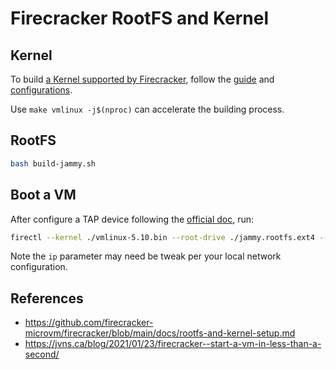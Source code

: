 # Firecracker RootFS and Kernel

## Kernel

To build [a Kernel supported by Firecracker](https://github.com/firecracker-microvm/firecracker/blob/main/docs/kernel-policy.md), follow the [guide](https://github.com/firecracker-microvm/firecracker/blob/main/docs/rootfs-and-kernel-setup.md#manual-compilation) and [configurations](https://github.com/firecracker-microvm/firecracker/blob/main/resources/guest_configs).

Use `make vmlinux -j$(nproc)` can accelerate the building process.

## RootFS

```bash
bash build-jammy.sh
```

## Boot a VM

After configure a TAP device following the [official doc](https://github.com/firecracker-microvm/firecracker/blob/main/docs/network-setup.md), run:

```bash
firectl --kernel ./vmlinux-5.10.bin --root-drive ./jammy.rootfs.ext4 --kernel-opts 'ro console=ttyS0 noapic reboot=k panic=1 pci=off nomodules ip=172.18.0.2::172.18.0.1:255.255.255.0::eth0:off' --tap-device 'tap0/AA:FC:00:00:00:01'
```

Note the `ip` parameter may need be tweak per your local network configuration.

## References

* https://github.com/firecracker-microvm/firecracker/blob/main/docs/rootfs-and-kernel-setup.md
* https://jvns.ca/blog/2021/01/23/firecracker--start-a-vm-in-less-than-a-second/